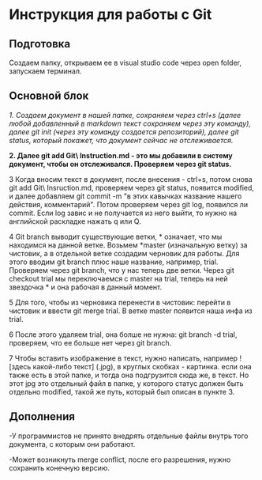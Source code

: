 # Инструкция для работы с Git 
## Подготовка
Создаем папку, открываем ее в visual studio code через open folder, запускаем терминал. 
## Основной блок 
*1. Создаем документ в нашей папке, сохраняем через ctrl+s (далее любой добавленный в markdown текст сохраняем через эту команду), далее git init (через эту команду создается репозиторий), далее git status, который покажет, что документ сейчас не отслеживается.*

**2. Далее git add Git\ Instruction.md - это мы добавили в систему документ, чтобы он отслеживался. Проверяем через git status.**

3 Когда вносим текст в документ, после внесения - ctrl+s, потом снова git add Git\ Insruction.md, проверяем через git status, появится modified, и далее добавляем git commit -m "в этих кавычках название нашего действия, комментарий". Потом проверяем через git log, появился ли commit. Если log завис и не получается из него выйти, то нужно на английской раскладке нажать q или Q.

4 Git branch выводит существующие ветки, * означает, что мы находимся на данной ветке. Возьмем *master (изначальную ветку) за чистовик, а в отдельной ветке создадим черновик для работы. Для этого вводим git branch плюс наше название, например, trial. Проверяем через git branch, что у нас теперь две ветки. Через git checkout trial мы переключаемся с master на trial, теперь на ней звездочка * и она рабочая в данный момент.

5 Для того, чтобы из черновика перенести в чистовик: перейти в чистовик и ввести git merge trial. В ветке master появится наша инфа из trial.

6 После этого удаляем trial, она болше не нужна: git branch -d trial, проверяем, что ее больше нет через git branch. 

7 Чтобы вставить изображение в текст, нужно написать, например ! [здесь какой-либо текст] (.jpg), в круглых скобках - картинка. если она также есть в этой папке, и тогда она подгрузится сюда же, в текст. Но этот jpg это отдельный файл в папке, у которого статус должен быть отдельно modified, такой же путь, который был описан в пункте 3.


## Дополнения 

-У программистов не принято внедрять отдельные файлы внутрь того документа, с которым они работают. 

-Может возникнуть merge conflict, после его разрешения, нужно сохранить конечную версию. 

